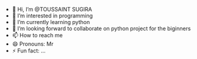 - 👋 Hi, I’m @TOUSSAINT SUGIRA
- 👀 I’m interested in programming
- 🌱 I’m currently learning python 
- 💞️ I’m looking forward to collaborate on python project for the biginners
- 📫 How to reach me 
- 😄 Pronouns: Mr
- ⚡ Fun fact: ...

<!---
dffjds/dffjds is a ✨ special ✨ repository because its `README.md` (this file) appears on your GitHub profile.
You can click the Preview link to take a look at your changes.
--->
